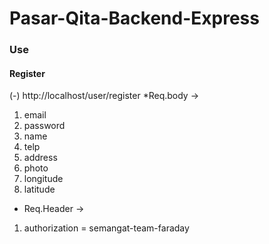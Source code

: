 # Pasar-Qita-Backend-Express
### Use
#### Register
(-) http://localhost/user/register
*Req.body ->
1. email
2. password
3. name
4. telp
5. address
6. photo
7. longitude
8. latitude
* Req.Header ->
1. authorization = semangat-team-faraday
